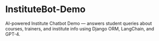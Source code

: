 # InstituteBot-Demo
AI-powered Institute Chatbot Demo — answers student queries about courses, trainers, and institute info using Django ORM, LangChain, and GPT-4.
